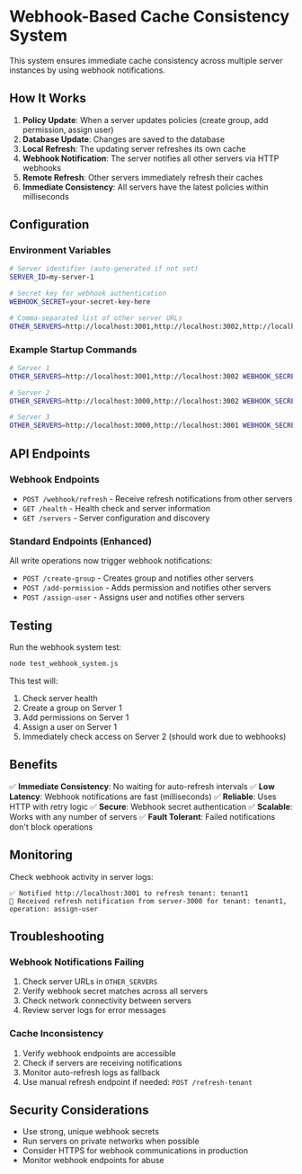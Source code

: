 # Webhook-Based Cache Consistency System

This system ensures immediate cache consistency across multiple server instances by using webhook notifications.

## How It Works

1. **Policy Update**: When a server updates policies (create group, add permission, assign user)
2. **Database Update**: Changes are saved to the database
3. **Local Refresh**: The updating server refreshes its own cache
4. **Webhook Notification**: The server notifies all other servers via HTTP webhooks
5. **Remote Refresh**: Other servers immediately refresh their caches
6. **Immediate Consistency**: All servers have the latest policies within milliseconds

## Configuration

### Environment Variables

```bash
# Server identifier (auto-generated if not set)
SERVER_ID=my-server-1

# Secret key for webhook authentication
WEBHOOK_SECRET=your-secret-key-here

# Comma-separated list of other server URLs
OTHER_SERVERS=http://localhost:3001,http://localhost:3002,http://localhost:3003
```

### Example Startup Commands

```bash
# Server 1
OTHER_SERVERS=http://localhost:3001,http://localhost:3002 WEBHOOK_SECRET=mysecret123 node index.js 3000

# Server 2  
OTHER_SERVERS=http://localhost:3000,http://localhost:3002 WEBHOOK_SECRET=mysecret123 node index.js 3001

# Server 3
OTHER_SERVERS=http://localhost:3000,http://localhost:3001 WEBHOOK_SECRET=mysecret123 node index.js 3002
```

## API Endpoints

### Webhook Endpoints

- `POST /webhook/refresh` - Receive refresh notifications from other servers
- `GET /health` - Health check and server information
- `GET /servers` - Server configuration and discovery

### Standard Endpoints (Enhanced)

All write operations now trigger webhook notifications:

- `POST /create-group` - Creates group and notifies other servers
- `POST /add-permission` - Adds permission and notifies other servers  
- `POST /assign-user` - Assigns user and notifies other servers

## Testing

Run the webhook system test:

```bash
node test_webhook_system.js
```

This test will:
1. Check server health
2. Create a group on Server 1
3. Add permissions on Server 1
4. Assign a user on Server 1
5. Immediately check access on Server 2 (should work due to webhooks)

## Benefits

✅ **Immediate Consistency**: No waiting for auto-refresh intervals
✅ **Low Latency**: Webhook notifications are fast (milliseconds)
✅ **Reliable**: Uses HTTP with retry logic
✅ **Secure**: Webhook secret authentication
✅ **Scalable**: Works with any number of servers
✅ **Fault Tolerant**: Failed notifications don't block operations

## Monitoring

Check webhook activity in server logs:

```
✅ Notified http://localhost:3001 to refresh tenant: tenant1
🔄 Received refresh notification from server-3000 for tenant: tenant1, operation: assign-user
```

## Troubleshooting

### Webhook Notifications Failing

1. Check server URLs in `OTHER_SERVERS`
2. Verify webhook secret matches across all servers
3. Check network connectivity between servers
4. Review server logs for error messages

### Cache Inconsistency

1. Verify webhook endpoints are accessible
2. Check if servers are receiving notifications
3. Monitor auto-refresh logs as fallback
4. Use manual refresh endpoint if needed: `POST /refresh-tenant`

## Security Considerations

- Use strong, unique webhook secrets
- Run servers on private networks when possible
- Consider HTTPS for webhook communications in production
- Monitor webhook endpoints for abuse 